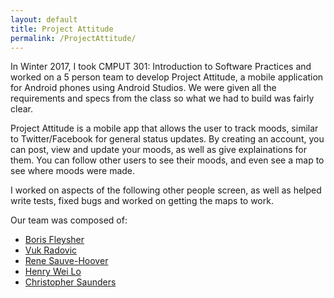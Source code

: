 ```yaml
---
layout: default
title: Project Attitude
permalink: /ProjectAttitude/
---
```


In Winter 2017, I took CMPUT 301: Introduction to Software Practices and worked on a 5 person team to develop Project Attitude, a mobile application for Android phones using Android Studios. We were given all the requirements and specs from the class so what we had to build was fairly clear.

Project Attitude is a mobile app that allows the user to track moods, similar to Twitter/Facebook for general status updates. By creating an account, you can post, view and update your moods, as well as give explainations for them. You can follow other users to see their moods, and even see a map to see where moods were made.

I worked on aspects of the following other people screen, as well as helped write tests, fixed bugs and worked on getting the maps to work.

Our team was composed of:
* [Boris Fleysher](https://github.com/Struckdown)
* [Vuk Radovic](https://github.com/VukR)
* [Rene Sauve-Hoover](https://github.com/rsauvehoover)
* [Henry Wei Lo](https://github.com/TheBurnerGuy)
* [Christopher Saunders](https://github.com/chris-saunders)
